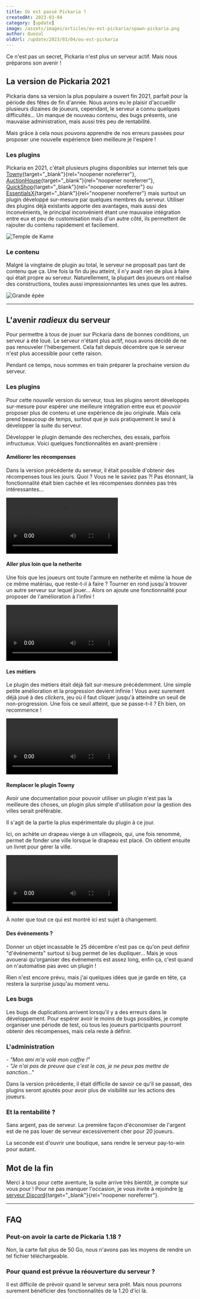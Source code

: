 ```yaml
---
title: Où est passé Pickaria ?
createdAt: 2023-03-04
category: [update]
image: /assets/images/articles/ou-est-pickaria/spawn-pickaria.png
author: Quozul
oldUrl: /update/2023/03/04/ou-est-pickaria
---
```


Ce n'est pas un secret, Pickaria n'est plus un serveur actif. Mais nous préparons son avenir !

<!--more-->

## La version de Pickaria 2021

Pickaria dans sa version la plus populaire a ouvert fin 2021, parfait pour la période des fêtes de fin d'année.
Nous avons eu le plaisir d'accueillir plusieurs dizaines de joueurs, cependant, le serveur a connu quelques difficultés...
Un manque de nouveau contenu, des bugs présents, une mauvaise administration, mais aussi très peu de rentabilité.

Mais grâce à cela nous pouvons apprendre de nos erreurs passées pour proposer une nouvelle expérience bien meilleure je l'espère !

### Les plugins

Pickaria en 2021, c'était plusieurs plugins disponibles sur internet tels que [Towny](https://www.spigotmc.org/resources/72694/){target="_blank"}{rel="noopener noreferrer"}, [AuctionHouse](https://www.spigotmc.org/resources/61836/){target="_blank"}{rel="noopener noreferrer"}, [QuickShop](https://www.spigotmc.org/resources/62575/){target="_blank"}{rel="noopener noreferrer"} ou [EssentialsX](https://www.spigotmc.org/resources/9089/){target="_blank"}{rel="noopener noreferrer"} mais surtout un plugin développé sur-mesure par quelques membres du serveur.
Utiliser des plugins déjà existants apporte des avantages, mais aussi des inconvénients, le principal inconvénient étant une mauvaise intégration entre eux et peu de customisation mais d'un autre côté, ils permettent de rajouter du contenu rapidement et facilement.

![Temple de Kame](/assets/images/articles/ou-est-pickaria/kame-temple.png)

### Le contenu

Malgré la vingtaine de plugin au total, le serveur ne proposait pas tant de contenu que ça. Une fois la fin du jeu atteint, il n'y avait rien de plus à faire qui était propre au serveur.
Naturellement, la plupart des joueurs ont réalisé des constructions, toutes aussi impressionnantes les unes que les autres.

![Grande épée](/assets/images/articles/ou-est-pickaria/epee.png)

---

## L'avenir _radieux_ du serveur

Pour permettre à tous de jouer sur Pickaria dans de bonnes conditions, un serveur a été loué.
Le serveur n'étant plus actif, nous avons décidé de ne pas renouveler l'hébergement.
Cela fait depuis décembre que le serveur n'est plus accessible pour cette raison.

Pendant ce temps, nous sommes en train préparer la prochaine version du serveur.

### Les plugins

Pour cette _nouvelle_ version du serveur, tous les plugins seront développés sur-mesure pour espérer une meilleure intégration entre eux et pouvoir proposer plus de contenu et une expérience de jeu originale.
Mais cela prend beaucoup de temps, surtout que je suis pratiquement le seul à développer la suite du serveur.

Développer le plugin demande des recherches, des essais, parfois infructueux. Voici quelques fonctionnalités en avant-première :

#### Améliorer les récompenses

Dans la version précédente du serveur, il était possible d'obtenir des récompenses tous les jours. Quoi ? Vous ne le saviez pas ?!
Pas étonnant, la fonctionnalité était bien cachée et les récompenses données pas très intéressantes...

<video controls class="img-fluid rounded">
    <source src="/assets/videos/recompenses.m4v" width="1280" height="704" type="video/mp4">
</video>

#### Aller plus loin que la netherite

Une fois que les joueurs ont toute l'armure en netherite et même la houe de ce même matériau, que reste-t-il à faire ?
Tourner en rond jusqu'à trouver un autre serveur sur lequel jouer...
Alors on ajoute une fonctionnalité pour proposer de l'amélioration à l'infini !

<video controls class="img-fluid rounded">
    <source src="/assets/videos/reforger.m4v" width="1280" height="704" type="video/mp4">
</video>

#### Les métiers

Le plugin des métiers était déjà fait sur-mesure précédemment. Une simple petite amélioration et la progression devient infinie !
Vous avez surement déjà joué à des _clickers_, jeu où il faut cliquer jusqu'à atteindre un seuil de non-progression.
Une fois ce seuil atteint, que se passe-t-il ? Eh bien, on recommence !

<video controls class="img-fluid rounded">
    <source src="/assets/videos/ascension-metier.m4v" width="1280" height="704" type="video/mp4">
</video>

#### Remplacer le plugin Towny

Avoir une documentation pour pouvoir utiliser un plugin n'est pas la meilleure des choses, un plugin plus simple d'utilisation pour la gestion des villes serait préférable.

Il s'agit de la partie la plus expérimentale du plugin à ce jour.

Ici, on achète un drapeau vierge à un villageois, qui, une fois renommé, permet de fonder une ville lorsque le drapeau est placé.
On obtient ensuite un livret pour gérer la ville.

<video controls class="img-fluid rounded">
    <source src="/assets/videos/creation-de-ville.m4v" width="1280" height="704" type="video/mp4">
</video>

À noter que tout ce qui est montré ici est sujet à changement.

#### Des événements ?

Donner un objet incassable le 25 décembre n'est pas ce qu'on peut définir "d'événements" surtout si bug permet de les dupliquer...
Mais je vous avouerai qu'organiser des événements est assez long, enfin ça, c'est quand on n'automatise pas avec un plugin !

Rien n'est encore prévu, mais j'ai quelques idées que je garde en tête, ça restera la surprise jusqu'au moment venu.

### Les bugs

Les bugs de duplications arrivent lorsqu'il y a des erreurs dans le développement.
Pour espérer avoir le moins de bugs possibles, je compte organiser une période de test, où tous les joueurs participants pourront obtenir des récompenses, mais cela reste à définir.

### L'administration

_- "Mon ami m'a volé mon coffre !"_\
_- "Je n'ai pas de preuve que c'est le cas, je ne peux pas mettre de sanction..."_

Dans la version précédente, il était difficile de savoir ce qu'il se passait, des plugins seront ajoutés pour avoir plus de visibilité sur les actions des joueurs.

### Et la rentabilité ?

Sans argent, pas de serveur. La première façon d'économiser de l'argent est de ne pas louer de serveur excessivement cher pour 20 joueurs.

La seconde est d'ouvrir une boutique, sans rendre le serveur pay-to-win pour autant.

## Mot de la fin

Merci à tous pour cette aventure, la suite arrive très bientôt, je compte sur vous pour !
Pour ne pas manquer l'occasion, je vous invite à rejoindre [le serveur Discord](https://discord.gg/YR6fVaS){target="_blank"}{rel="noopener noreferrer"}.

---

## FAQ

### Peut-on avoir la carte de Pickaria 1.18 ?

Non, la carte fait plus de 50 Go, nous n'avons pas les moyens de rendre un tel fichier téléchargeable.

### Pour quand est prévue la réouverture du serveur ?

Il est difficile de prévoir quand le serveur sera prêt.
Mais nous pourrons surement bénéficier des fonctionnalités de la 1.20 d'ici là.
